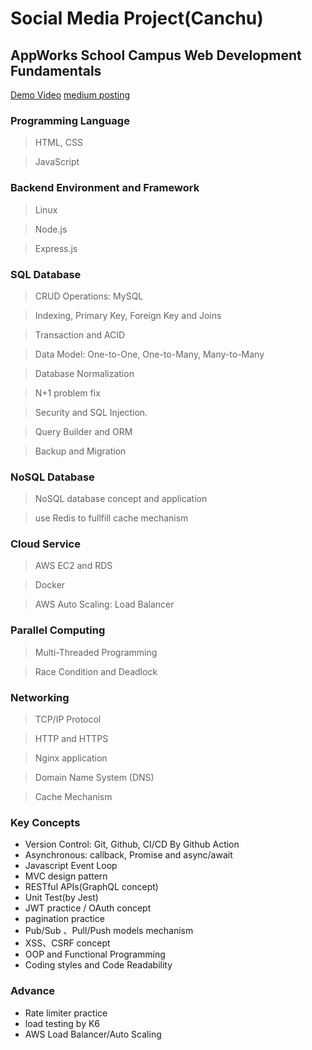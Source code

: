 # Social Media Project(Canchu)
## AppWorks School Campus Web Development Fundamentals


[Demo Video](https://youtu.be/wbm1a_0Pnd8)
[medium posting](https://medium.com/@110306033/growth-experience-in-appworks-school-campus-web-development-fundamentals-5f0258efd071)



### Programming Language
> HTML, CSS

> JavaScript

### Backend Environment and Framework
> Linux

> Node.js

> Express.js


### SQL Database
> CRUD Operations: MySQL

> Indexing, Primary Key, Foreign Key and Joins

> Transaction and ACID

> Data Model: One-to-One, One-to-Many, Many-to-Many

> Database Normalization

> N+1 problem fix

> Security and SQL Injection.

> Query Builder and ORM

> Backup and Migration

### NoSQL Database
> NoSQL database concept and application
 
> use Redis to fullfill cache mechanism


### Cloud Service
> AWS EC2 and RDS

> Docker

> AWS Auto Scaling: Load Balancer

### Parallel Computing
> Multi-Threaded Programming

> Race Condition and Deadlock

### Networking
> TCP/IP Protocol

> HTTP and HTTPS

> Nginx application

> Domain Name System (DNS)

> Cache Mechanism

### Key Concepts
* Version Control: Git, Github, CI/CD By Github Action
* Asynchronous: callback, Promise and async/await 
* Javascript Event Loop
* MVC design pattern
* RESTful APIs(GraphQL concept)
* Unit Test(by Jest)
* JWT practice / OAuth concept
* pagination practice 
* Pub/Sub 、Pull/Push models mechanism
* XSS、CSRF concept
* OOP and Functional Programming
* Coding styles and Code Readability

### Advance 
* Rate limiter practice
* load testing by K6
* AWS Load Balancer/Auto Scaling

